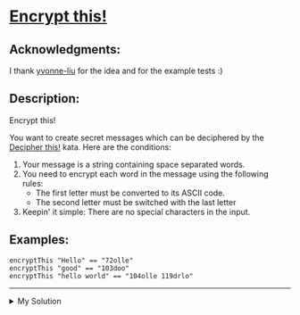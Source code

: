 # [Encrypt this!](https://www.codewars.com/kata/5848565e273af816fb000449)

## Acknowledgments:

I thank [yvonne-liu](https://www.codewars.com/users/yvonne-liu) for the idea and for the example tests :)

## Description:

Encrypt this!

You want to create secret messages which can be deciphered by
the [Decipher this!](https://www.codewars.com/kata/decipher-this) kata. Here are the conditions:

1. Your message is a string containing space separated words.
2. You need to encrypt each word in the message using the following rules:
   - The first letter must be converted to its ASCII code.
   - The second letter must be switched with the last letter
3. Keepin' it simple: There are no special characters in the input.

## Examples:

    encryptThis "Hello" == "72olle"
    encryptThis "good" == "103doo"
    encryptThis "hello world" == "104olle 119drlo"

---

<details><summary>My Solution</summary>

```js
let encryptThis = function (text) {
  return text
    .split(" ")
    .map((word) => {
      const firstCharCode = word[0].charCodeAt(0);

      if (word.length === 1) return firstCharCode;
      else if (word.length === 2) return firstCharCode + word[1];
      return (
        firstCharCode + word.slice(-1) + word.slice(2, -1) + word.slice(1, 2)
      );
    })
    .join(" ");
};
```

</details>
